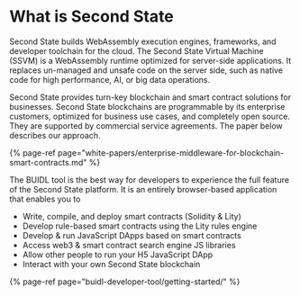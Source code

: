 # What is Second State

Second State  builds WebAssembly execution engines, frameworks, and developer toolchain for the cloud. The Second State Virtual Machine \(SSVM\) is a WebAssembly runtime optimized for server-side applications. It replaces un-managed and unsafe code on the server side, such as native code for high performance, AI, or big data operations.

Second State provides turn-key blockchain and smart contract solutions for businesses. Second State blockchains are programmable by its enterprise customers, optimized for business use cases, and completely open source. They are supported by commercial service agreements. The paper below describes our approach.

{% page-ref page="white-papers/enterprise-middleware-for-blockchain-smart-contracts.md" %}

The BUIDL tool is the best way for developers to experience the full feature of the Second State platform. It is an entirely browser-based application that enables you to

* Write, compile, and deploy smart contracts \(Solidity & Lity\)
* Develop rule-based smart contracts using the Lity rules engine
* Develop & run JavaScript DApps based on smart contracts
* Access web3 & smart contract search engine JS libraries
* Allow other people to run your H5 JavaScript DApp
* Interact with your own Second State blockchain

{% page-ref page="buidl-developer-tool/getting-started/" %}



